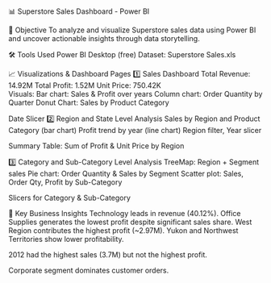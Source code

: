 📊 Superstore Sales Dashboard - Power BI

🧠 Objective
To analyze and visualize Superstore sales data using Power BI and uncover actionable insights through data storytelling.

🛠️ Tools Used
    Power BI Desktop (free)
    Dataset: Superstore Sales.xls

📈 Visualizations & Dashboard Pages
   1️⃣ Sales Dashboard
       Total Revenue: 14.92M
       Total Profit: 1.52M
       Unit Price: 750.42K   
Visuals:
  Bar chart: Sales & Profit over years
  Column chart: Order Quantity by Quarter
  Donut Chart: Sales by Product Category

Date Slicer
2️⃣ Region and State Level Analysis 
   Sales by Region and Product Category (bar chart) 
   Profit trend by year (line chart)
   Region filter, Year slicer

Summary Table: Sum of Profit & Unit Price by Region

3️⃣ Category and Sub-Category Level Analysis
  TreeMap: Region + Segment sales
  Pie chart: Order Quantity & Sales by Segment
  Scatter plot: Sales, Order Qty, Profit by Sub-Category

Slicers for Category & Sub-Category

📌 Key Business Insights
        Technology leads in revenue (40.12%).
        Office Supplies generates the lowest profit despite significant sales share.
        West Region contributes the highest profit (~2.97M).
        Yukon and Northwest Territories show lower profitability.

2012 had the highest sales (3.7M) but not the highest profit.

Corporate segment dominates customer orders.

